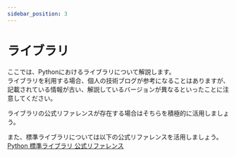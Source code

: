 ```yaml
---
sidebar_position: 3
---
```


# ライブラリ

ここでは、Pythonにおけるライブラリについて解説します。  
ライブラリを利用する場合、個人の技術ブログが参考になることはありますが、  
記載されている情報が古い、解説しているバージョンが異なるといったことに注意してください。  

ライブラリの公式リファレンスが存在する場合はそちらを積極的に活用しましょう。  

また、標準ライブラリについては以下の公式リファレンスを活用しましょう。  
[Python 標準ライブラリ 公式リファレンス](https://docs.python.org/ja/3/library/)